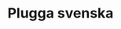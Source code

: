 ---
title: Plugga svenska
layout: layouts/article.liquid
permalink: /sv/international-students/studying-swedish.html
tags: international-students
sideNavOrder: 2
---